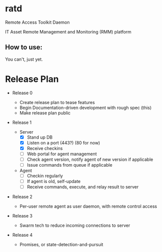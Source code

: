 # ratd
Remote Access Toolkit Daemon

IT Asset Remote Management and Monitoring (RMM) platform

How to use:
---
You can't, just yet.

# Release Plan
- Release 0
	- Create release plan to tease features
	- Begin Documentation-driven development with rough spec (this)
	- Make release plan public

- Release 1
	- Server
		- [x] Stand up DB
		- [x] Listen on a port (443?) (80 for now)
		- [x] Receive checkins
		- [ ] Web portal for agent management
		- [ ] Check agent version, notify agent of new version if applicable
		- [ ] Issue commands from queue if applicable
	- Agent
		- [ ] Checkin regularly
		- [ ] If agent is old, self-update
		- [ ] Receive commands, execute, and relay result to server

- Release 2
	- Per-user remote agent as user daemon, with remote control access

- Release 3
	- Swarm tech to reduce incoming connections to server

- Release 4
	- Promises, or state-detection-and-pursuit
